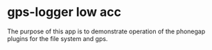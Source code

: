 # gps-logger low acc
The purpose of this app is to demonstrate operation of the phonegap plugins
for the file system and gps.
